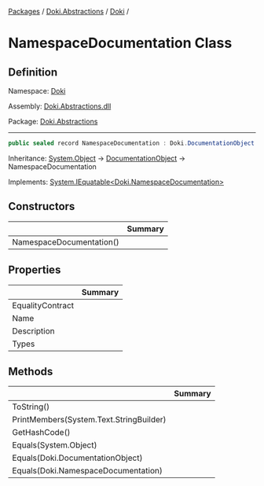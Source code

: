 [Packages](../../../README.md) / [Doki.Abstractions](../../README.md) / [Doki](../README.md) / 

# NamespaceDocumentation Class

## Definition

Namespace: [Doki](../README.md)

Assembly: [Doki.Abstractions.dll](../../README.md)

Package: [Doki.Abstractions](https://www.nuget.org/packages/Doki.Abstractions)

---

```csharp
public sealed record NamespaceDocumentation : Doki.DocumentationObject
```

Inheritance: [System.Object](https://learn.microsoft.com/en-us/dotnet/api/System.Object) → [DocumentationObject](../Doki.DocumentationObject/README.md) → NamespaceDocumentation

Implements: [System.IEquatable&lt;Doki.NamespaceDocumentation&gt;](https://learn.microsoft.com/en-us/dotnet/api/System.IEquatable&lt;Doki.NamespaceDocumentation&gt;)

## Constructors

|   |Summary|
|---|---|
|NamespaceDocumentation()||


## Properties

|   |Summary|
|---|---|
|EqualityContract||
|Name||
|Description||
|Types||


## Methods

|   |Summary|
|---|---|
|ToString()||
|PrintMembers(System.Text.StringBuilder)||
|GetHashCode()||
|Equals(System.Object)||
|Equals(Doki.DocumentationObject)||
|Equals(Doki.NamespaceDocumentation)||


